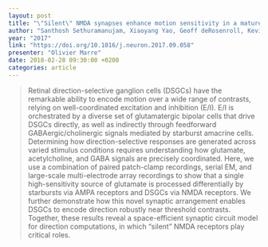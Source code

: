 ```yaml
---
layout: post
title: "\"Silent\" NMDA synapses enhance motion sensitivity in a mature retinal circuit"
author: "Santhosh Sethuramanujam, Xiaoyang Yao, Geoff deRosenroll, Kevin L Briggman, Greg D Field & Gautam B Awatramani"
year: "2017"
link: "https://doi.org/10.1016/j.neuron.2017.09.058"
presenter: "Olivier Marre"
date: 2018-02-28 09:30:00 +0200
categories: article
---
```


> Retinal direction-selective ganglion cells (DSGCs) have the remarkable ability
> to encode motion over a wide range of contrasts, relying on well-coordinated
> excitation and inhibition (E/I). E/I is orchestrated by a diverse set of
> glutamatergic bipolar cells that drive DSGCs directly, as well as indirectly
> through feedforward GABAergic/cholinergic signals mediated by starburst
> amacrine cells. Determining how direction-selective responses are generated
> across varied stimulus conditions requires understanding how glutamate,
> acetylcholine, and GABA signals are precisely coordinated. Here, we use a
> combination of paired patch-clamp recordings, serial EM, and large-scale
> multi-electrode array recordings to show that a single high-sensitivity source
> of glutamate is processed differentially by starbursts via AMPA receptors and
> DSGCs via NMDA receptors. We further demonstrate how this novel synaptic
> arrangement enables DSGCs to encode direction robustly near threshold
> contrasts. Together, these results reveal a space-efficient synaptic circuit
> model for direction computations, in which “silent” NMDA receptors play
> critical roles.
